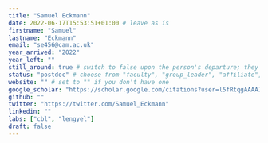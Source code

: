 ```yaml
---
title: "Samuel Eckmann"
date: 2022-06-17T15:53:51+01:00 # leave as is
firstname: "Samuel"
lastname: "Eckmann"
email: "se456@cam.ac.uk"
year_arrived: "2022"
year_left: ""
still_around: true # switch to false upon the person's departure; they will then appear as Alumnus
status: "postdoc" # choose from "faculty", "group_leader", "affiliate", "postdoc", "student", "visitor", "support", "admin"
website: "" # set to "" if you don't have one
google_scholar: "https://scholar.google.com/citations?user=l5fRtqgAAAAJ&hl"
github: ""
twitter: "https://twitter.com/Samuel_Eckmann"
linkedin: ""
labs: ["cbl", "lengyel"] 
draft: false
---
```


<!-- Use the space below for the biography, in Markdown format. This is what will be displayed on the person's page, where you land upon clicking on the person's picture in the "People" list -->



